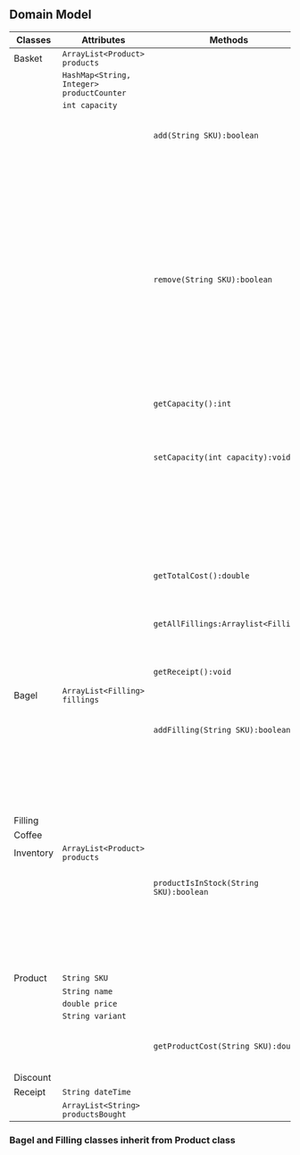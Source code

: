 ## Domain Model

| Classes   | Attributes                                | Methods                                | Scenarios                                      | Outcomes                                                     |
|-----------|-------------------------------------------|----------------------------------------|------------------------------------------------|--------------------------------------------------------------|
| Basket    | `ArrayList<Product> products`             |                                        |                                                |                                                              |
|           | `HashMap<String, Integer> productCounter` |                                        |                                                |                                                              |
|           | `int capacity`                            |                                        |                                                |                                                              |
|           |                                           | `add(String SKU):boolean`              | 1. adds product to the basket                  | returns true                                                 |
|           |                                           |                                        | 3. basket is full                              | returns false                                                |
|           |                                           |                                        | 10. product does not exist in inventory        |                                                              |
|           |                                           | `remove(String SKU):boolean`           | 2. basket contains product                     | removes product from basket, returns true                    |
|           |                                           |                                        | 5. basket does not contain product or is empty | returns false                                                |
|           |                                           | `getCapacity():int`                    |                                                | returns basket's capacity                                    |
|           |                                           | `setCapacity(int capacity):void`       | 4. Capacity larger than current capacity       | capacity changes                                             |
|           |                                           |                                        | 4. Capacity smaller than current capacity      | capacity doesn't change                                      |
|           |                                           | `getTotalCost():double`                | 6.                                             | returns total cost                                           |
|           |                                           | `getAllFillings:Arraylist<Filling>`    |                                                | returns an arraylist of all the fillings added to the basket |
|           |                                           | `getReceipt():void`                    |                                                | prints receipt                                               |
| Bagel     | `ArrayList<Filling> fillings`             |                                        |                                                |                                                              |
|           |                                           | `addFilling(String SKU):boolean`       | 8. Filling is already added to bagel           | does not add filling, returns false                          |
|           |                                           |                                        | 8. Filling is not already added to bagel       | adds the filling, returns true                               |
| Filling   |                                           |                                        |                                                |                                                              |
| Coffee    |                                           |                                        |                                                |                                                              |
| Inventory | `ArrayList<Product> products`             |                                        |                                                |                                                              |
|           |                                           | `productIsInStock(String SKU):boolean` | 10. Product exists in inventory                | returns true                                                 |
|           |                                           |                                        | 10. Product does not exist in inventory        | returns false                                                |
| Product   | `String SKU`                              |                                        |                                                |                                                              |
|           | `String name`                             |                                        |                                                |                                                              |
|           | `double price`                            |                                        |                                                |                                                              |
|           | `String variant`                          |                                        |                                                |                                                              |
|           |                                           | `getProductCost(String SKU):double`    | 7,9.                                           | returns cost of the product                                  |
| Discount  |                                           |                                        |                                                |                                                              |
| Receipt   | `String dateTime`                         |                                        |                                                |                                                              |
|           | `ArrayList<String> productsBought`        |                                        |                                                |                                                              |

### Bagel and Filling classes inherit from Product class